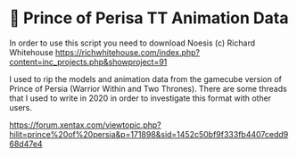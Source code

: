 # :crown: Prince of Perisa TT Animation Data

In order to use this script you need to download Noesis (c) Richard Whitehouse
https://richwhitehouse.com/index.php?content=inc_projects.php&showproject=91

I used to rip the models and animation data from the gamecube version of Prince of Persia (Warrior Within and Two Thrones). There are some threads that I used to write in 2020 in order to investigate this format with other users.

https://forum.xentax.com/viewtopic.php?hilit=prince%20of%20persia&p=171898&sid=1452c50bf9f333fb4407cedd968d47e4
